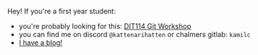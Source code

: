 Hey! If you're a first year student:
- you're probably looking for this: [DIT114 Git Workshop](https://github.com/kmchm/tutorials/blob/main/tutorials/git/DIT114-Git-Tutorial.md)
- you can find me on discord `@kattenarihatten` or chalmers gitlab: `kamilc`
- [I have a blog!](https://kmchm.github.io)

<!---
kmchm/kmchm is a ✨ special ✨ repository because its `README.md` (this file) appears on your GitHub profile.
You can click the Preview link to take a look at your changes.
--->
